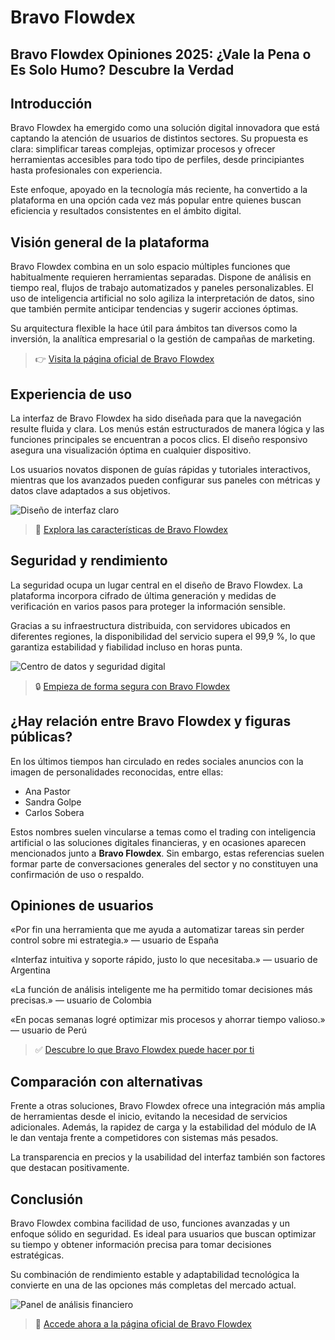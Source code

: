 # Bravo Flowdex

## Bravo Flowdex Opiniones 2025: ¿Vale la Pena o Es Solo Humo? Descubre la Verdad

## Introducción
Bravo Flowdex ha emergido como una solución digital innovadora que está captando la atención de usuarios de distintos sectores. Su propuesta es clara: simplificar tareas complejas, optimizar procesos y ofrecer herramientas accesibles para todo tipo de perfiles, desde principiantes hasta profesionales con experiencia.

Este enfoque, apoyado en la tecnología más reciente, ha convertido a la plataforma en una opción cada vez más popular entre quienes buscan eficiencia y resultados consistentes en el ámbito digital.

## Visión general de la plataforma
Bravo Flowdex combina en un solo espacio múltiples funciones que habitualmente requieren herramientas separadas. Dispone de análisis en tiempo real, flujos de trabajo automatizados y paneles personalizables. El uso de inteligencia artificial no solo agiliza la interpretación de datos, sino que también permite anticipar tendencias y sugerir acciones óptimas.

Su arquitectura flexible la hace útil para ámbitos tan diversos como la inversión, la analítica empresarial o la gestión de campañas de marketing.

> 👉 [Visita la página oficial de Bravo Flowdex](https://bravoflowdex.com)

## Experiencia de uso
La interfaz de Bravo Flowdex ha sido diseñada para que la navegación resulte fluida y clara. Los menús están estructurados de manera lógica y las funciones principales se encuentran a pocos clics. El diseño responsivo asegura una visualización óptima en cualquier dispositivo.

Los usuarios novatos disponen de guías rápidas y tutoriales interactivos, mientras que los avanzados pueden configurar sus paneles con métricas y datos clave adaptados a sus objetivos.

![Diseño de interfaz claro](https://img.freepik.com/vector-premium/kit-interfaz-usuario-neumorphic-pantalla-smartphone-plantilla-telefono-inteligente-pago-movil-aplicacion-interfaz-billetera-movil-plantilla-interfaz-usuario_87561-531.jpg)

> 🔗 [Explora las características de Bravo Flowdex](https://bravoflowdex.com)

## Seguridad y rendimiento
La seguridad ocupa un lugar central en el diseño de Bravo Flowdex. La plataforma incorpora cifrado de última generación y medidas de verificación en varios pasos para proteger la información sensible.

Gracias a su infraestructura distribuida, con servidores ubicados en diferentes regiones, la disponibilidad del servicio supera el 99,9 %, lo que garantiza estabilidad y fiabilidad incluso en horas punta.

![Centro de datos y seguridad digital](https://mexicoindustry.com/admin/images/notas/2024/07/google-instalara-data-center-en-queretaro-23738.png)

> 🔒 [Empieza de forma segura con Bravo Flowdex](https://bravoflowdex.com)

## ¿Hay relación entre Bravo Flowdex y figuras públicas?
En los últimos tiempos han circulado en redes sociales anuncios con la imagen de personalidades reconocidas, entre ellas:

- Ana Pastor
- Sandra Golpe
- Carlos Sobera

Estos nombres suelen vincularse a temas como el trading con inteligencia artificial o las soluciones digitales financieras, y en ocasiones aparecen mencionados junto a **Bravo Flowdex**. Sin embargo, estas referencias suelen formar parte de conversaciones generales del sector y no constituyen una confirmación de uso o respaldo.

## Opiniones de usuarios
«Por fin una herramienta que me ayuda a automatizar tareas sin perder control sobre mi estrategia.» — usuario de España

«Interfaz intuitiva y soporte rápido, justo lo que necesitaba.» — usuario de Argentina

«La función de análisis inteligente me ha permitido tomar decisiones más precisas.» — usuario de Colombia

«En pocas semanas logré optimizar mis procesos y ahorrar tiempo valioso.» — usuario de Perú

> ✅ [Descubre lo que Bravo Flowdex puede hacer por ti](https://bravoflowdex.com)

## Comparación con alternativas
Frente a otras soluciones, Bravo Flowdex ofrece una integración más amplia de herramientas desde el inicio, evitando la necesidad de servicios adicionales. Además, la rapidez de carga y la estabilidad del módulo de IA le dan ventaja frente a competidores con sistemas más pesados.

La transparencia en precios y la usabilidad del interfaz también son factores que destacan positivamente.

## Conclusión
Bravo Flowdex combina facilidad de uso, funciones avanzadas y un enfoque sólido en seguridad. Es ideal para usuarios que buscan optimizar su tiempo y obtener información precisa para tomar decisiones estratégicas.

Su combinación de rendimiento estable y adaptabilidad tecnológica la convierte en una de las opciones más completas del mercado actual.

![Panel de análisis financiero](https://apd-images.imgix.net/uploads/sites/2/2024/07/funciones-de-un-director-financiero.jpg?auto=compress%2Cformat&crop=edges&fit=crop&ixlib=php-1.1.0&w=900&s=d0c589cb7e928290c1f7eb037fff1a6b)

> 🚀 [Accede ahora a la página oficial de Bravo Flowdex](https://bravoflowdex.com)
